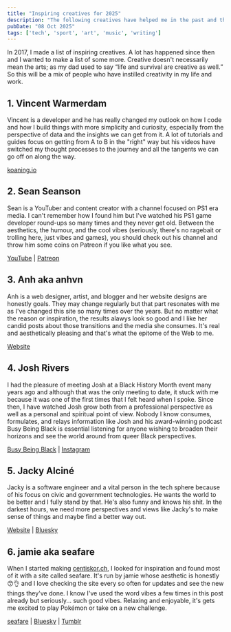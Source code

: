 ```yaml
---
title: "Inspiring creatives for 2025"
description: "The following creatives have helped me in the past and they're worth keeping an eye out for in 2017."
pubDate: "08 Oct 2025"
tags: ['tech', 'sport', 'art', 'music', 'writing']
---
```


In 2017, I made a list of inspiring creatives. A lot has happened since then and I wanted to make a list of some more. Creative doesn't necessarily mean the arts; as my dad used to say <q>life and survival are creative as well.</q> So this will be a mix of people who have instilled creativity in my life and work.

## 1. Vincent Warmerdam

Vincent is a developer and he has really changed my outlook on how I code and how I build things with more simplicity and curiosity, especially from the perspective of data and the insights we can get from it. A lot of tutorials and guides focus on getting from A to B in the "right" way but his videos have switched my thought processes to the journey and all the tangents we can go off on along the way.

[koaning.io](https://koaning.io)

## 2. Sean Seanson

Sean is a YouTuber and content creator with a channel focused on PS1 era media. I can't remember how I found him but I've watched his PS1 game developer round-ups so many times and they never get old. Between the aesthetics, the humour, and the cool vibes (seriously, there's no ragebait or trolling here, just vibes and games), you should check out his channel and throw him some coins on Patreon if you like what you see.

[YouTube](https://www.youtube.com/c/seanseanson) | [Patreon](https://www.patreon.com/seanseanson)

## 3. Anh aka anhvn

Anh is a web designer, artist, and blogger and her website designs are honestly goals. They may change regularly but that part resonates with me as I've changed this site so many times over the years. But no matter what the reason or inspiration, the results alawys look so good and I like her candid posts about those transitions and the media she consumes. It's real and aesthetically pleasing and that's what the epitome of the Web to me.

[Website](https://anhvn.com/)

## 4. Josh Rivers

I had the pleasure of meeting Josh at a Black History Month event many years ago and although that was the only meeting to date, it stuck with me because it was one of the first times that I felt heard when I spoke. Since then, I have watched Josh grow both from a professional perspective as well as a personal and spiritual point of view. Nobody I know consumes, formulates, and relays information like Josh and his award-winning podcast Busy Being Black is essential listening for anyone wishing to broaden their horizons and see the world around from queer Black perspectives.

[Busy Being Black](https://www.busybeingblack.com/) | [Instagram](https://www.instagram.com/_joshrivers/)

## 5. Jacky Alciné

Jacky is a software engineer and a vital person in the tech sphere because of his focus on civic and government technologies. He wants the world to be better and I fully stand by that. He's also funny and knows his shit. In the darkest hours, we need more perspectives and views like Jacky's to make sense of things and maybe find a better way out.

[Website](https://www.jacky.wtf/) | [Bluesky](https://bsky.app/profile/jacky.wtf)

## 6. jamie aka seafare

When I started making [centiskor.ch](https://centiskor.ch/), I looked for inspiration and found most of it with a site called seafare. It's run by jamie whose aesthetic is honestly 😙👌 and I love checking the site every so often for updates and see the new things they've done. I know I've used the word vibes a few times in this post already but seriously... such good vibes. Relaxing and enjoyable, it's gets me excited to play Pokémon or take on a new challenge.

[seafare](https://seafare.neocities.org/) | [Bluesky](https://bsky.app/profile/glaceir.bsky.social) | [Tumblr](https://totodile.tumblr.com/)